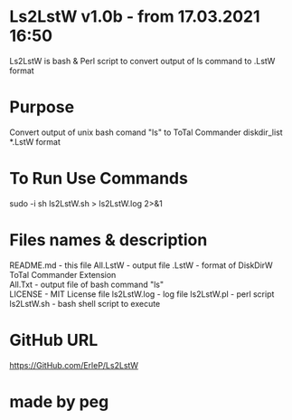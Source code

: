 # Ls2LstW v1.0b - from 17.03.2021 16:50

Ls2LstW is bash & Perl script to convert output of ls command to .LstW format

# Purpose

Convert output of unix bash comand "ls" to ToTal Commander diskdir_list \*.LstW format

# To Run Use Commands

sudo -i
sh ls2LstW.sh > ls2LstW.log 2>&1

# Files names & description

README.md - this file
All.LstW - output file .LstW - format of DiskDirW ToTal Commander Extension  
All.Txt - output file of bash command "ls"  
LICENSE - MIT License file
ls2LstW.log - log file
ls2LstW.pl - perl script
ls2LstW.sh - bash shell script to execute

# GitHub URL

https://GitHub.com/ErleP/Ls2LstW

# made by peg
